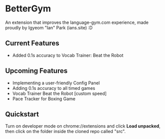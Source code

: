 # BetterGym
An extension that improves the language-gym.com experience, made proudly by Igyeom "Ian" Park (ians.site) :D

## Current Features
- Added 0.1s accuracy to Vocab Trainer: Beat the Robot

## Upcoming Features
- Implementing a user-friendly Config Panel
- Adding 0.1s accuracy to all timed games
- Vocab Trainer Beat the Robot [custom speed]
- Pace Tracker for Boxing Game

## Quickstart
Turn on developer mode on chrome://extensions and click **Load unpacked**, then click on the folder inside the cloned repo called "src".
